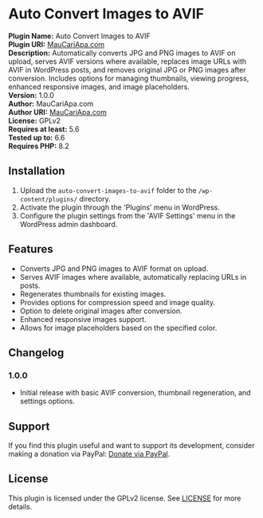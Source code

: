 # Auto Convert Images to AVIF

**Plugin Name:** Auto Convert Images to AVIF  
**Plugin URI:** [MauCariApa.com](https://maucariapa.com)  
**Description:** Automatically converts JPG and PNG images to AVIF on upload, serves AVIF versions where available, replaces image URLs with AVIF in WordPress posts, and removes original JPG or PNG images after conversion. Includes options for managing thumbnails, viewing progress, enhanced responsive images, and image placeholders.  
**Version:** 1.0.0  
**Author:** MauCariApa.com  
**Author URI:** [MauCariApa.com](https://maucariapa.com)  
**License:** GPLv2  
**Requires at least:** 5.6  
**Tested up to:** 6.6  
**Requires PHP:** 8.2  

## Installation

1. Upload the `auto-convert-images-to-avif` folder to the `/wp-content/plugins/` directory.
2. Activate the plugin through the 'Plugins' menu in WordPress.
3. Configure the plugin settings from the 'AVIF Settings' menu in the WordPress admin dashboard.

## Features

- Converts JPG and PNG images to AVIF format on upload.
- Serves AVIF images where available, automatically replacing URLs in posts.
- Regenerates thumbnails for existing images.
- Provides options for compression speed and image quality.
- Option to delete original images after conversion.
- Enhanced responsive images support.
- Allows for image placeholders based on the specified color.

## Changelog

### 1.0.0
- Initial release with basic AVIF conversion, thumbnail regeneration, and settings options.

## Support

If you find this plugin useful and want to support its development, consider making a donation via PayPal: [Donate via PayPal](https://www.paypal.com/paypalme/kodester).

## License

This plugin is licensed under the GPLv2 license. See [LICENSE](LICENSE) for more details.
